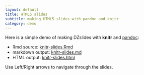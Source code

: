 ```yaml
---
layout: default
title: HTML5 slides
subtitle: making HTML5 slides with pandoc and knitr
category: demo
---
```


Here is a simple demo of making DZslides with **knitr** and [pandoc](http://johnmacfarlane.net/pandoc/):

- Rmd source: [knitr-slides.Rmd](https://github.com/yihui/knitr-examples/blob/master/009-slides.Rmd)
- markdown output: [knitr-slides.md](https://github.com/yihui/knitr-examples/blob/master/009-slides.md)
- HTML output: [knitr-slides.html](https://bitbucket.org/stat/knitr/downloads/009-slides.html)

Use Left/Right arrows to navigate through the slides.

